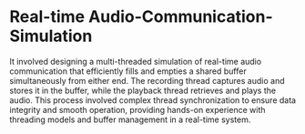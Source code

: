 # Real-time Audio-Communication-Simulation

It involved designing a multi-threaded simulation of real-time audio communication that efficiently fills and empties a shared buffer simultaneously from either end. The recording thread captures audio and stores it in the buffer, while the playback thread retrieves and plays the audio. This process involved complex thread synchronization to ensure data integrity and smooth operation, providing hands-on experience with threading models and buffer management in a real-time system. 

